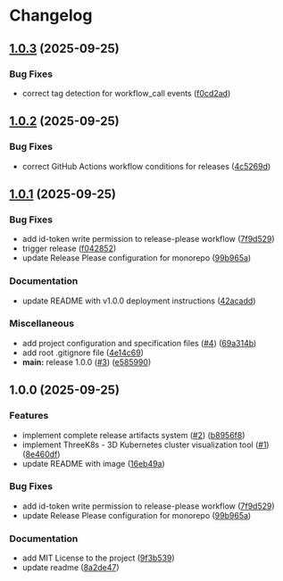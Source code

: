 # Changelog

## [1.0.3](https://github.com/stianfro/threek8s/compare/v1.0.2...v1.0.3) (2025-09-25)


### Bug Fixes

* correct tag detection for workflow_call events ([f0cd2ad](https://github.com/stianfro/threek8s/commit/f0cd2ad72e8cec1eeb03591f197ca537dac70e1e))

## [1.0.2](https://github.com/stianfro/threek8s/compare/v1.0.1...v1.0.2) (2025-09-25)


### Bug Fixes

* correct GitHub Actions workflow conditions for releases ([4c5269d](https://github.com/stianfro/threek8s/commit/4c5269d934465d1348c4a39f9fbe8fa2781a15fd))

## [1.0.1](https://github.com/stianfro/threek8s/compare/v1.0.0...v1.0.1) (2025-09-25)


### Bug Fixes

* add id-token write permission to release-please workflow ([7f9d529](https://github.com/stianfro/threek8s/commit/7f9d529f2acecf7bf67a3e91cb77cc5113a2a656))
* trigger release ([f042852](https://github.com/stianfro/threek8s/commit/f042852c59cd1766938d543ab681c243e6153af3))
* update Release Please configuration for monorepo ([99b965a](https://github.com/stianfro/threek8s/commit/99b965a5f0c005d9fb3fbf2773cf214ab7d8b18e))


### Documentation

* update README with v1.0.0 deployment instructions ([42acadd](https://github.com/stianfro/threek8s/commit/42acaddf4531a103336f35194e7f93ee7d1a84df))


### Miscellaneous

* add project configuration and specification files ([#4](https://github.com/stianfro/threek8s/issues/4)) ([69a314b](https://github.com/stianfro/threek8s/commit/69a314b1cbc3a784998d8a7085e6f4e84af0d53b))
* add root .gitignore file ([4e14c69](https://github.com/stianfro/threek8s/commit/4e14c6927b5640ceedb6d2e7affc2ae9ef65d14e))
* **main:** release 1.0.0 ([#3](https://github.com/stianfro/threek8s/issues/3)) ([e585990](https://github.com/stianfro/threek8s/commit/e585990df8e25a6d389180198d7341a369a4c0ad))

## 1.0.0 (2025-09-25)


### Features

* implement complete release artifacts system ([#2](https://github.com/stianfro/threek8s/issues/2)) ([b8956f8](https://github.com/stianfro/threek8s/commit/b8956f8c4b38b58f5acfea08ec4f8cd992e106c6))
* implement ThreeK8s - 3D Kubernetes cluster visualization tool ([#1](https://github.com/stianfro/threek8s/issues/1)) ([8e460df](https://github.com/stianfro/threek8s/commit/8e460df0ded5ce19a88d70d9f48883188203b54e))
* update README with image ([16eb49a](https://github.com/stianfro/threek8s/commit/16eb49a282df30a3c46bb21a68a1cfc1cb1deefa))


### Bug Fixes

* add id-token write permission to release-please workflow ([7f9d529](https://github.com/stianfro/threek8s/commit/7f9d529f2acecf7bf67a3e91cb77cc5113a2a656))
* update Release Please configuration for monorepo ([99b965a](https://github.com/stianfro/threek8s/commit/99b965a5f0c005d9fb3fbf2773cf214ab7d8b18e))


### Documentation

* add MIT License to the project ([9f3b539](https://github.com/stianfro/threek8s/commit/9f3b539d20b4ecde8320a48f252f0c223bb493e5))
* update readme ([8a2de47](https://github.com/stianfro/threek8s/commit/8a2de479b2b3691a3884646550f632509fc4126f))
